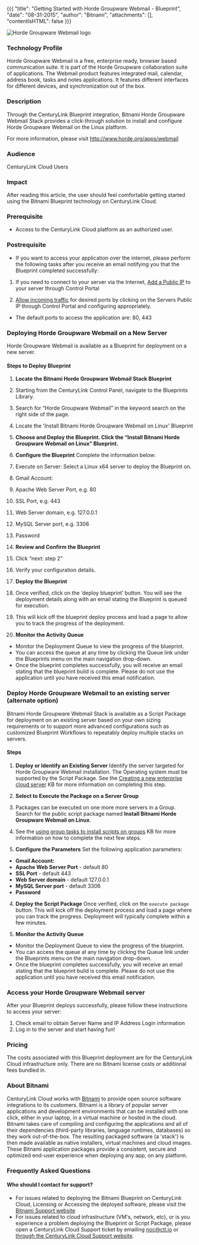 {{{
  "title": "Getting Started with Horde Groupware Webmail - Blueprint",
  "date": "08-31-2015",
  "author": "Bitnami",
  "attachments": [],
  "contentIsHTML": false
}}}

![Horde Groupware Webmail logo](https://bitnami.com/assets/stacks/horde/img/horde-stack-220x234.png)

### Technology Profile

Horde Groupware Webmail is a free, enterprise ready, browser based communication suite. It is part of the Horde Groupware collaboration suite of applications. The Webmail product features integrated mail, calendar, address book, tasks and notes applications. It features different interfaces for different devices, and synchronization out of the box.

### Description

Through the CenturyLink Blueprint integration, Bitnami Horde Groupware Webmail Stack provides a click-through solution to install and configure Horde Groupware Webmail on the Linux platform.

For more information, please visit http://www.horde.org/apps/webmail


### Audience
CenturyLink Cloud Users

### Impact
After reading this article, the user should feel comfortable getting started using the Bitnami Blueprint technology on CenturyLink Cloud.


### Prerequisite
- Access to the CenturyLink Cloud platform as an authorized user.

### Postrequisite

- If you want to access your application over the internet, please perform the following tasks after you receive an email notifying you that the Blueprint completed successfully:

1. If you need to connect to your server via the Internet, [Add a Public IP](../Network/how-to-add-public-ip-to-virtual-machine.md) to your server through Control Portal

2. [Allow incoming traffic](../Network/how-to-add-public-ip-to-virtual-machine.md) for desired ports by clicking on the Servers Public IP through Control Portal and configuring appropriately.
  * The default ports to access the application are: 80, 443

### Deploying Horde Groupware Webmail on a New Server
Horde Groupware Webmail is available as a Blueprint for deployment on a new server.

#### Steps to Deploy Blueprint
1. **Locate the Bitnami Horde Groupware Webmail Stack Blueprint**
  1. Starting from the CenturyLink Control Panel, navigate to the Blueprints Library.
  2. Search for “Horde Groupware Webmail” in the keyword search on the right side of the page.
  3. Locate the 'Install Bitnami Horde Groupware Webmail on Linux' Blueprint

2. **Choose and Deploy the Blueprint. Click the “Install Bitnami Horde Groupware Webmail on Linux” Blueprint.**

3. **Configure the Blueprint** 
Complete the information below:

  1. Execute on Server: Select a Linux x64 server to deploy the Blueprint on.
  2. Gmail Account:
  3. Apache Web Server Port, e.g. 80
  4. SSL Port, e.g. 443
  5. Web Server domain, e.g. 127.0.0.1
  6. MySQL Server port, e.g. 3306
  7. Password


4. **Review and Confirm the Blueprint**
  1. Click “next: step 2”
  2. Verify your configuration details.

5. **Deploy the Blueprint**
  1. Once verified, click on the ‘deploy blueprint’ button. You will see the deployment details along with an email stating the Blueprint is queued for execution.
  2. This will kick off the blueprint deploy process and load a page to allow you to track the progress of the deployment.

6. **Monitor the Activity Queue**
  * Monitor the Deployment Queue to view the progress of the blueprint.
  * You can access the queue at any time by clicking the Queue link under the Blueprints menu on the main navigation drop-down.
  * Once the blueprint completes successfully, you will receive an email stating that the blueprint build is complete. Please do not use the application until you have received this email notification.


### Deploy Horde Groupware Webmail to an existing server (alternate option)

Bitnami Horde Groupware Webmail Stack is available as a Script Package for deployment on an existing server based on your own sizing requirements or to support more advanced configurations such as customized Blueprint Workflows to repeatably deploy multiple stacks on servers.

#### Steps

1. **Deploy or Identify an Existing Server**
Identify the server targeted for Horde Groupware Webmail installation.  The Operating system must be supported by the Script Package.  See the [Creating a new enterprise cloud server](../Servers/creating-a-new-enterprise-cloud-server.md) KB for more information on completing this step.

2. **Select to Execute the Package on a Server Group**
  1. Packages can be executed on one more more servers in a Group.  Search for the public script package named **Install Bitnami Horde Groupware Webmail on Linux**.
  2. See the [using group tasks to install scripts on groups](../Servers/using-group-tasks-to-install-software-and-run-scripts-on-groups.md) KB for more information on how to complete the next few steps.

3. **Configure the Parameters**
Set the following application parameters:

* **Gmail Account:**
* **Apache Web Server Port** - default 80
* **SSL Port** - default 443
* **Web Server domain** - default 127.0.0.1
* **MySQL Server port** - default 3306
* **Password**

4. **Deploy the Script Package**
Once verified, click on the `execute package` button. This will kick off the deployment process and load a page where you can track the progress. Deployment will typically complete within a few minutes.

5. **Monitor the Activity Queue**
  * Monitor the Deployment Queue to view the progress of the blueprint.
  * You can access the queue at any time by clicking the Queue link under the Blueprints menu on the main navigation drop-down.
  * Once the blueprint completes successfully, you will receive an email stating that the blueprint build is complete. Please do not use the application until you have received this email notification.


### Access your Horde Groupware Webmail server
After your Blueprint deploys successfully, please follow these instructions to access your server:

  1. Check email to obtain Server Name and IP Address Login information
  2. Log in to the server and start having fun!

### Pricing
The costs associated with this Blueprint deployment are for the CenturyLink Cloud infrastructure only.  There are no Bitnami license costs or additional fees bundled in.

### About Bitnami
CenturyLink Cloud works with [Bitnami](http://www.bitnami.com) to provide open source software integrations to its customers.  Bitnami is a library of popular server applications and development environments that can be installed with one click, either in your laptop, in a virtual machine or hosted in the cloud. Bitnami takes care of compiling and configuring the applications and all of their dependencies (third-party libraries, language runtimes, databases) so they work out-of-the-box. The resulting packaged software (a 'stack') is then made available as native installers, virtual machines and cloud images. These Bitnami application packages provide a consistent, secure and optimized end-user experience when deploying any app, on any platform.

### Frequently Asked Questions

#### Who should I contact for support?
* For issues related to deploying the Bitnami Blueprint on CenturyLink Cloud, Licensing or Accessing the deployed software, please visit the [Bitnami Support website](http://www.bitnami.com/support)
* For issues related to cloud infrastructure (VM's, network, etc), or is you experience a problem deploying the Blueprint or Script Package, please open a CenturyLink Cloud Support ticket by emailing [noc@ctl.io](mailto:noc@ctl.io) or [through the CenturyLink Cloud Support website](https://t3n.zendesk.com/tickets/new).
